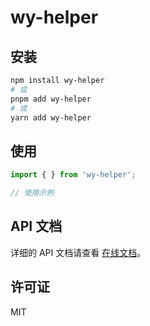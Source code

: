 # wy-helper



## 安装

```bash
npm install wy-helper
# 或
pnpm add wy-helper
# 或
yarn add wy-helper
```

## 使用

```typescript
import { } from 'wy-helper';

// 使用示例
```

## API 文档

详细的 API 文档请查看 [在线文档](../../docs)。

## 许可证

MIT
